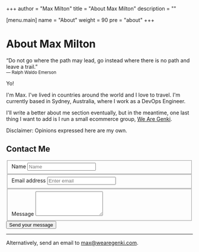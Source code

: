 +++
author      = "Max Milton"
title       = "About Max Milton"
description = ""

[menu.main]
  name   = "About"
  weight = 90
  pre    = "about"
+++

# About Max Milton

<p class="lead bg-primary text-white">&ldquo;Do not go where the path may lead, go instead where there is no path and leave a trail.&rdquo;<br/>
<small>&mdash; Ralph Waldo Emerson</small></p>

Yo!

I'm Max. I've lived in countries around the world and I love to travel. I'm currently based in Sydney, Australia, where I work as a DevOps Engineer.

I'll write a better about me section eventually, but in the meantime, one last thing I want to add is I run a small ecommerce group, <a href="https://wearegenki.com" target="_blank">We Are Genki</a>.

Disclaimer: Opinions expressed here are my own.

## Contact Me

<div class="row">
  <form class="col-xs-12 col-md-9" action="https://docs.google.com/a/wearegenki.com/forms/d/1viSY2eAr1kZ9cIf7vTwQpWaB4Zoix7xPnsbhTUcZrTw/formResponse" method="POST" target="_self" target="_blank">
    <fieldset class="form-group">
    <label for="name">Name</label>
    <input type="text" class="form-control" id="name" name="entry.662797564" placeholder="Name">
    </fieldset>
    <fieldset class="form-group">
      <label for="email">Email address</label>
      <input type="email" class="form-control" id="email" name="entry.1672368430" placeholder="Enter email">
    </fieldset>
    <fieldset class="form-group">
      <label for="message">Message</label>
      <textarea class="form-control" id="message" name="entry.1191009931" rows="4"></textarea>
    </fieldset>
    <button type="submit" class="btn btn-primary">Send your message</button>
  </form>
</div>

-----

Alternatively, send an email to <a href="mailto:max@wearegenki.com">max@wearegenki.com</a>.
